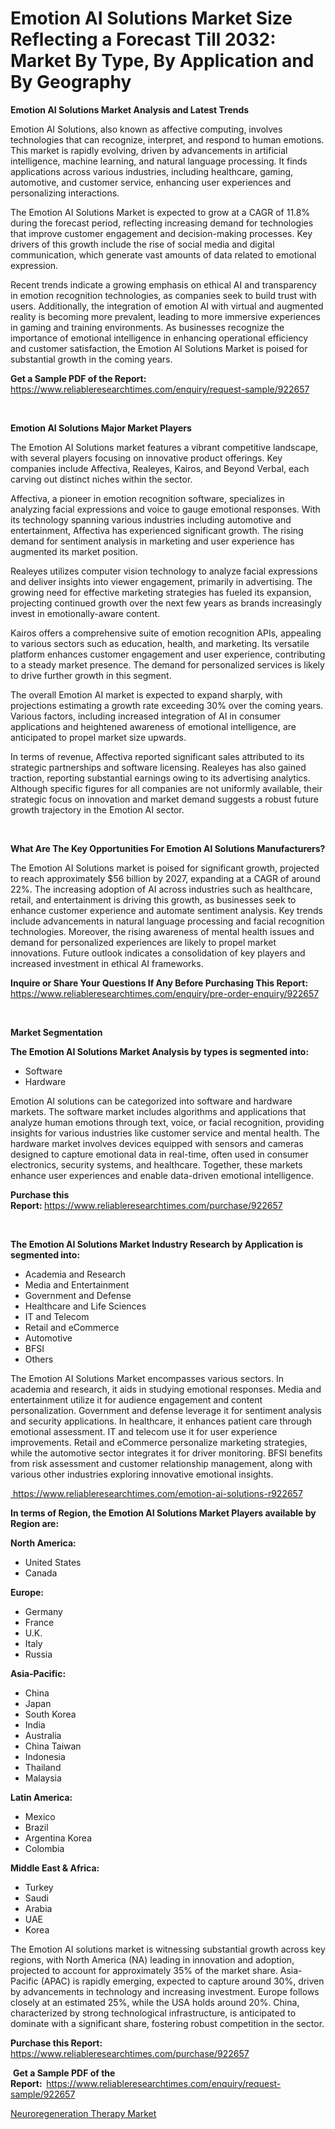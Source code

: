 <p><h1>Emotion AI Solutions Market Size Reflecting a Forecast Till 2032: Market By Type, By Application and By Geography</h1></p><p><strong>Emotion AI Solutions Market Analysis and Latest Trends</strong></p>
<p><p>Emotion AI Solutions, also known as affective computing, involves technologies that can recognize, interpret, and respond to human emotions. This market is rapidly evolving, driven by advancements in artificial intelligence, machine learning, and natural language processing. It finds applications across various industries, including healthcare, gaming, automotive, and customer service, enhancing user experiences and personalizing interactions.</p><p>The Emotion AI Solutions Market is expected to grow at a CAGR of 11.8% during the forecast period, reflecting increasing demand for technologies that improve customer engagement and decision-making processes. Key drivers of this growth include the rise of social media and digital communication, which generate vast amounts of data related to emotional expression.</p><p>Recent trends indicate a growing emphasis on ethical AI and transparency in emotion recognition technologies, as companies seek to build trust with users. Additionally, the integration of emotion AI with virtual and augmented reality is becoming more prevalent, leading to more immersive experiences in gaming and training environments. As businesses recognize the importance of emotional intelligence in enhancing operational efficiency and customer satisfaction, the Emotion AI Solutions Market is poised for substantial growth in the coming years.</p></p>
<p><strong>Get a Sample PDF of the Report:&nbsp;</strong> <a href="https://www.reliableresearchtimes.com/enquiry/request-sample/922657?utm_campaign=3211&utm_medium=2&utm_source=Github&utm_content=ia&utm_term=07032025&utm_id=emotion-ai-solutions">https://www.reliableresearchtimes.com/enquiry/request-sample/922657</a></p>
<p>&nbsp;</p>
<p><strong>Emotion AI Solutions Major Market Players</strong></p>
<p><p>The Emotion AI Solutions market features a vibrant competitive landscape, with several players focusing on innovative product offerings. Key companies include Affectiva, Realeyes, Kairos, and Beyond Verbal, each carving out distinct niches within the sector.</p><p>Affectiva, a pioneer in emotion recognition software, specializes in analyzing facial expressions and voice to gauge emotional responses. With its technology spanning various industries including automotive and entertainment, Affectiva has experienced significant growth. The rising demand for sentiment analysis in marketing and user experience has augmented its market position.</p><p>Realeyes utilizes computer vision technology to analyze facial expressions and deliver insights into viewer engagement, primarily in advertising. The growing need for effective marketing strategies has fueled its expansion, projecting continued growth over the next few years as brands increasingly invest in emotionally-aware content.</p><p>Kairos offers a comprehensive suite of emotion recognition APIs, appealing to various sectors such as education, health, and marketing. Its versatile platform enhances customer engagement and user experience, contributing to a steady market presence. The demand for personalized services is likely to drive further growth in this segment.</p><p>The overall Emotion AI market is expected to expand sharply, with projections estimating a growth rate exceeding 30% over the coming years. Various factors, including increased integration of AI in consumer applications and heightened awareness of emotional intelligence, are anticipated to propel market size upwards.</p><p>In terms of revenue, Affectiva reported significant sales attributed to its strategic partnerships and software licensing. Realeyes has also gained traction, reporting substantial earnings owing to its advertising analytics. Although specific figures for all companies are not uniformly available, their strategic focus on innovation and market demand suggests a robust future growth trajectory in the Emotion AI sector.</p></p>
<p>&nbsp;</p>
<p><strong>What Are The Key Opportunities For Emotion AI Solutions Manufacturers?</strong></p>
<p><p>The Emotion AI Solutions market is poised for significant growth, projected to reach approximately $56 billion by 2027, expanding at a CAGR of around 22%. The increasing adoption of AI across industries such as healthcare, retail, and entertainment is driving this growth, as businesses seek to enhance customer experience and automate sentiment analysis. Key trends include advancements in natural language processing and facial recognition technologies. Moreover, the rising awareness of mental health issues and demand for personalized experiences are likely to propel market innovations. Future outlook indicates a consolidation of key players and increased investment in ethical AI frameworks.</p></p>
<p><strong>Inquire or Share Your Questions If Any Before Purchasing This Report:</strong> <a href="https://www.reliableresearchtimes.com/enquiry/pre-order-enquiry/922657?utm_campaign=3211&utm_medium=2&utm_source=Github&utm_content=ia&utm_term=07032025&utm_id=emotion-ai-solutions">https://www.reliableresearchtimes.com/enquiry/pre-order-enquiry/922657</a></p>
<p>&nbsp;</p>
<p><strong>Market Segmentation</strong></p>
<p><strong>The Emotion AI Solutions Market Analysis by types is segmented into:</strong></p>
<p><ul><li>Software</li><li>Hardware</li></ul></p>
<p><p>Emotion AI solutions can be categorized into software and hardware markets. The software market includes algorithms and applications that analyze human emotions through text, voice, or facial recognition, providing insights for various industries like customer service and mental health. The hardware market involves devices equipped with sensors and cameras designed to capture emotional data in real-time, often used in consumer electronics, security systems, and healthcare. Together, these markets enhance user experiences and enable data-driven emotional intelligence.</p></p>
<p><strong>Purchase this Report:&nbsp;</strong><a href="https://www.reliableresearchtimes.com/purchase/922657?utm_campaign=3211&utm_medium=2&utm_source=Github&utm_content=ia&utm_term=07032025&utm_id=emotion-ai-solutions">https://www.reliableresearchtimes.com/purchase/922657</a></p>
<p>&nbsp;</p>
<p><strong>The Emotion AI Solutions Market Industry Research by Application is segmented into:</strong></p>
<p><ul><li>Academia and Research</li><li>Media and Entertainment</li><li>Government and Defense</li><li>Healthcare and Life Sciences</li><li>IT and Telecom</li><li>Retail and eCommerce</li><li>Automotive</li><li>BFSI</li><li>Others</li></ul></p>
<p><p>The Emotion AI Solutions Market encompasses various sectors. In academia and research, it aids in studying emotional responses. Media and entertainment utilize it for audience engagement and content personalization. Government and defense leverage it for sentiment analysis and security applications. In healthcare, it enhances patient care through emotional assessment. IT and telecom use it for user experience improvements. Retail and eCommerce personalize marketing strategies, while the automotive sector integrates it for driver monitoring. BFSI benefits from risk assessment and customer relationship management, along with various other industries exploring innovative emotional insights.</p></p>
<p><a href="https://www.reliableresearchtimes.com/emotion-ai-solutions-r922657?utm_campaign=3211&utm_medium=2&utm_source=Github&utm_content=ia&utm_term=07032025&utm_id=emotion-ai-solutions">&nbsp;https://www.reliableresearchtimes.com/emotion-ai-solutions-r922657</a></p>
<p><strong>In terms of Region, the Emotion AI Solutions Market Players available by Region are:</strong></p>
<p>
    <p> <strong> North America: </strong>
        <ul>
            <li>United States</li>
            <li>Canada</li>
        </ul>
        </p> 
    <p> <strong> Europe: </strong>
        <ul>
            <li>Germany</li>
            <li>France</li>
            <li>U.K.</li>
            <li>Italy</li>
            <li>Russia</li>
        </ul>
        </p> 
    <p> <strong> Asia-Pacific: </strong>
        <ul>
            <li>China</li>
            <li>Japan</li>
            <li>South Korea</li>
            <li>India</li>
            <li>Australia</li>
            <li>China Taiwan</li>
            <li>Indonesia</li>
            <li>Thailand</li>
            <li>Malaysia</li>
        </ul>
        </p> 
    <p> <strong> Latin America: </strong>
        <ul>
            <li>Mexico</li>
            <li>Brazil</li>
            <li>Argentina Korea</li>
            <li>Colombia</li>
        </ul>
        </p> 
    <p> <strong> Middle East & Africa: </strong>
        <ul>
            <li>Turkey</li>
            <li>Saudi</li>
            <li>Arabia</li>
            <li>UAE</li>
            <li>Korea</li>
        </ul>
    </p>
    </p>
<p><p>The Emotion AI solutions market is witnessing substantial growth across key regions, with North America (NA) leading in innovation and adoption, projected to account for approximately 35% of the market share. Asia-Pacific (APAC) is rapidly emerging, expected to capture around 30%, driven by advancements in technology and increasing investment. Europe follows closely at an estimated 25%, while the USA holds around 20%. China, characterized by strong technological infrastructure, is anticipated to dominate with a significant share, fostering robust competition in the sector.</p></p>
<p><strong>Purchase this Report: </strong><a href="https://www.reliableresearchtimes.com/purchase/922657?utm_campaign=3211&utm_medium=2&utm_source=Github&utm_content=ia&utm_term=07032025&utm_id=emotion-ai-solutions">https://www.reliableresearchtimes.com/purchase/922657</a></p>
<p>&nbsp;<strong>Get a Sample PDF of the Report:&nbsp;&nbsp;</strong><a href="https://www.reliableresearchtimes.com/enquiry/request-sample/922657?utm_campaign=3211&utm_medium=2&utm_source=Github&utm_content=ia&utm_term=07032025&utm_id=emotion-ai-solutions">https://www.reliableresearchtimes.com/enquiry/request-sample/922657</a></p>
<p><strong></strong></p>
<p><p><a href="https://github.com/leehihkl/Market-Research-Report-List-1/blob/main/neuroregeneration-therapy-market.md?utm_campaign=3211&utm_medium=2&utm_source=Github&utm_content=ia&utm_term=07032025&utm_id=emotion-ai-solutions">Neuroregeneration Therapy Market</a></p></p>